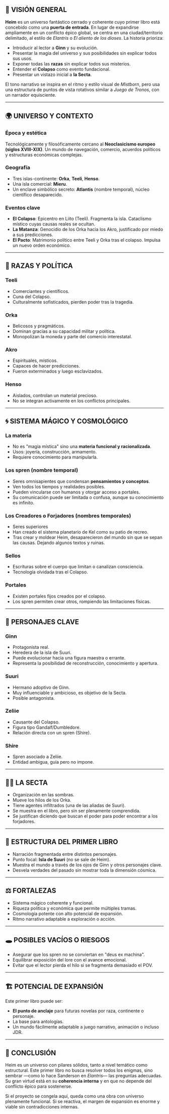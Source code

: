 ## 🧭 VISIÓN GENERAL

**Heim** es un universo fantástico cerrado y coherente cuyo primer libro está concebido como una **puerta de entrada**. En lugar de expandirse ampliamente en un conflicto épico global, se centra en una ciudad/territorio delimitado, al estilo de _Elantris_ o _El aliento de los dioses_. La historia prioriza:

- Introducir al lector a **Ginn** y su evolución.
- Presentar la magia del universo y sus posibilidades sin explicar todos sus usos.
- Exponer todas las **razas** sin explicar todos sus misterios.
- Entender el **Colapso** como evento fundacional.
- Presentar un vistazo inicial a **la Secta**.

El tono narrativo se inspira en el ritmo y estilo visual de _Mistborn_, pero usa una estructura de puntos de vista rotativos similar a _Juego de Tronos_, con un narrador equisciente.

---
## 🌍 UNIVERSO Y CONTEXTO

### Época y estética

Tecnológicamente y filosóficamente cercano al **Neoclasicismo europeo (siglos XVIII-XIX)**. Un mundo de navegación, comercio, acuerdos políticos y estructuras económicas complejas.
### Geografía

- Tres islas-continente: **Orka**, **Teeli**, **Henso**.
- Una isla comercial: **Mieru**.
- Un enclave simbólico secreto: **Atlantis** (nombre temporal), núcleo científico desaparecido.
### Eventos clave

- **El Colapso**: Epicentro en Liito (Teeli). Fragmenta la isla. Cataclismo místico cuyas causas reales se ocultan.
- **La Matanza**: Genocidio de los Orka hacia los Akro, justificado por miedo a sus predicciones.
- **El Pacto**: Matrimonio político entre Teeli y Orka tras el colapso. Impulsa un nuevo orden económico.

---
## 🧬 RAZAS Y POLÍTICA

### Teeli

- Comerciantes y científicos.
- Cuna del Colapso.
- Culturalmente sofisticados, pierden poder tras la tragedia.
### Orka

- Belicosos y pragmáticos.
- Dominan gracias a su capacidad militar y política.
- Monopolizan la moneda y parte del comercio interestatal.
### Akro

- Espirituales, místicos.
- Capaces de hacer predicciones.
- Fueron exterminados y luego esclavizados.
### Henso

- Aislados, controlan un material precioso.
- No se integran activamente en los conflictos principales.

---
## 🌀 SISTEMA MÁGICO Y COSMOLÓGICO

### La materia

- No es "magia mística" sino una **materia funcional y racionalizada**.
- Usos: joyería, construcción, armamento.
- Requiere conocimiento para manipularla.

### Los spren (nombre temporal)

- Seres omnisapientes que condensan **pensamientos y conceptos**.
- Ven todos los tiempos y realidades posibles.
- Pueden vincularse con humanos y otorgar acceso a portales.
- Su comunicación puede ser limitada o confusa, aunque su conocimiento es infinito.

### Los Creadores o Forjadores (nombres temporales)

- Seres superiores
- Han creado el sistema planetario de Kel como su patio de recreo.
- Tras crear y moldear Heim, desaparecieron del mundo sin que se sepan las causas. Dejando algunos textos y ruinas.
### Sellos

- Escrituras sobre el cuerpo que limitan o canalizan consciencia.
- Tecnología olvidada tras el Colapso.
### Portales

- Existen portales fijos creados por el colapso.
- Los spren permiten crear otros, rompiendo las limitaciones físicas.

---
## 👤 PERSONAJES CLAVE

### Ginn

- Protagonista real.
- Heredera de la isla de Suuri.
- Puede evolucionar hacia una figura maestra o errante.
- Representa la posibilidad de reconstrucción, conocimiento y apertura.

### Suuri
- Hermano adoptivo de Ginn.
- Muy influenciable y ambicioso, es objetivo de la Secta.
- Posible antagonista.

### Zeliie
- Causante del Colapso.
- Figura tipo Gandalf/Dumbledore.
- Relación directa con un spren (Shire).
### Shire
- Spren asociado a Zeliie.
- Entidad ambigua, guía pero no impone.

---
## 🕵️‍♂️ LA SECTA

- Organización en las sombras.
- Mueve los hilos de los Orka.
- Tiene agentes infiltrados (una de las aliadas de Suuri).
- Se muestra en el libro, pero sin ser plenamente comprendida.
- Se justifican diciendo que buscan el poder para poder encontrar a los forjadores.

---
## 🧩 ESTRUCTURA DEL PRIMER LIBRO

- Narración fragmentada entre distintos personajes.
- Punto focal: **Isla de Suuri** (no se sale de Heim).
- Muestra el mundo a través de los ojos de Ginn y otros personajes clave.
- Desvela verdades del pasado sin mostrar toda la dimensión cósmica.

---
## ⚖️ FORTALEZAS

- Sistema mágico coherente y funcional.
- Riqueza política y económica que permite múltiples tramas.
- Cosmología potente con alto potencial de expansión.
- Ritmo narrativo adaptable a exploración o acción.

---
## 🕳️ POSIBLES VACÍOS O RIESGOS

- Asegurar que los spren no se conviertan en "deus ex machina".
- Equilibrar exposición del lore con el avance emocional.
- Evitar que el lector pierda el hilo si se fragmenta demasiado el POV.

---
## 🏗️ POTENCIAL DE EXPANSIÓN

Este primer libro puede ser:
- **El punto de anclaje** para futuras novelas por raza, continente o personaje.
- La base para antologías.
- Un mundo fácilmente adaptable a juego narrativo, animación o incluso JDR.

---
## 🧾 CONCLUSIÓN

Heim es un universo con pilares sólidos, tanto a nivel temático como estructural. Este primer libro no busca resolver todos los enigmas, sino sembrar —como lo hace Sanderson en _Elantris_— las preguntas adecuadas. Su gran virtud está en su **coherencia interna** y en que no depende del conflicto épico para sostenerse.

Si el proyecto se congela aquí, queda como una obra con universo plenamente funcional. Si se reactiva, el margen de expansión es enorme y viable sin contradicciones internas.